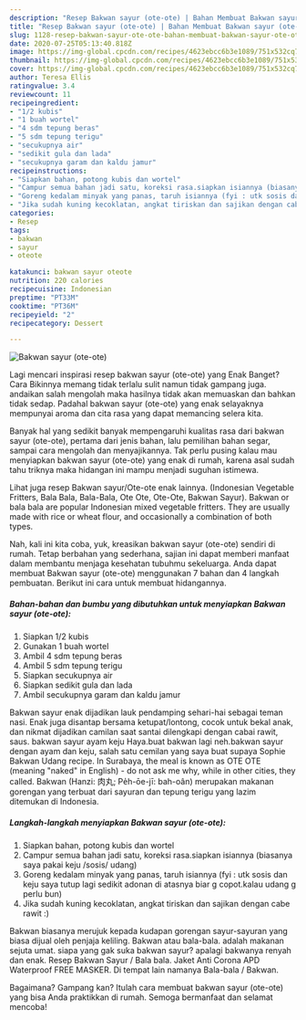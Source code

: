 ```yaml
---
description: "Resep Bakwan sayur (ote-ote) | Bahan Membuat Bakwan sayur (ote-ote) Yang Enak Banget"
title: "Resep Bakwan sayur (ote-ote) | Bahan Membuat Bakwan sayur (ote-ote) Yang Enak Banget"
slug: 1128-resep-bakwan-sayur-ote-ote-bahan-membuat-bakwan-sayur-ote-ote-yang-enak-banget
date: 2020-07-25T05:13:40.818Z
image: https://img-global.cpcdn.com/recipes/4623ebcc6b3e1089/751x532cq70/bakwan-sayur-ote-ote-foto-resep-utama.jpg
thumbnail: https://img-global.cpcdn.com/recipes/4623ebcc6b3e1089/751x532cq70/bakwan-sayur-ote-ote-foto-resep-utama.jpg
cover: https://img-global.cpcdn.com/recipes/4623ebcc6b3e1089/751x532cq70/bakwan-sayur-ote-ote-foto-resep-utama.jpg
author: Teresa Ellis
ratingvalue: 3.4
reviewcount: 11
recipeingredient:
- "1/2 kubis"
- "1 buah wortel"
- "4 sdm tepung beras"
- "5 sdm tepung terigu"
- "secukupnya air"
- "sedikit gula dan lada"
- "secukupnya garam dan kaldu jamur"
recipeinstructions:
- "Siapkan bahan, potong kubis dan wortel"
- "Campur semua bahan jadi satu, koreksi rasa.siapkan isiannya (biasanya saya pakai keju /sosis/ udang)"
- "Goreng kedalam minyak yang panas, taruh isiannya (fyi : utk sosis dan keju saya tutup lagi sedikit adonan di atasnya biar g copot.kalau udang g perlu bun)"
- "Jika sudah kuning kecoklatan, angkat tiriskan dan sajikan dengan cabe rawit :)"
categories:
- Resep
tags:
- bakwan
- sayur
- oteote

katakunci: bakwan sayur oteote 
nutrition: 220 calories
recipecuisine: Indonesian
preptime: "PT33M"
cooktime: "PT36M"
recipeyield: "2"
recipecategory: Dessert

---
```



![Bakwan sayur (ote-ote)](https://img-global.cpcdn.com/recipes/4623ebcc6b3e1089/751x532cq70/bakwan-sayur-ote-ote-foto-resep-utama.jpg)

Lagi mencari inspirasi resep bakwan sayur (ote-ote) yang Enak Banget? Cara Bikinnya memang tidak terlalu sulit namun tidak gampang juga. andaikan salah mengolah maka hasilnya tidak akan memuaskan dan bahkan tidak sedap. Padahal bakwan sayur (ote-ote) yang enak selayaknya mempunyai aroma dan cita rasa yang dapat memancing selera kita.

Banyak hal yang sedikit banyak mempengaruhi kualitas rasa dari bakwan sayur (ote-ote), pertama dari jenis bahan, lalu pemilihan bahan segar, sampai cara mengolah dan menyajikannya. Tak perlu pusing kalau mau menyiapkan bakwan sayur (ote-ote) yang enak di rumah, karena asal sudah tahu triknya maka hidangan ini mampu menjadi suguhan istimewa.

Lihat juga resep Bakwan sayur/Ote-ote enak lainnya. (Indonesian Vegetable Fritters, Bala Bala, Bala-Bala, Ote Ote, Ote-Ote, Bakwan Sayur). Bakwan or bala bala are popular Indonesian mixed vegetable fritters. They are usually made with rice or wheat flour, and occasionally a combination of both types.


Nah, kali ini kita coba, yuk, kreasikan bakwan sayur (ote-ote) sendiri di rumah. Tetap berbahan yang sederhana, sajian ini dapat memberi manfaat dalam membantu menjaga kesehatan tubuhmu sekeluarga. Anda dapat membuat Bakwan sayur (ote-ote) menggunakan 7 bahan dan 4 langkah pembuatan. Berikut ini cara untuk membuat hidangannya.

<!--inarticleads1-->

##### Bahan-bahan dan bumbu yang dibutuhkan untuk menyiapkan Bakwan sayur (ote-ote):

1. Siapkan 1/2 kubis
1. Gunakan 1 buah wortel
1. Ambil 4 sdm tepung beras
1. Ambil 5 sdm tepung terigu
1. Siapkan secukupnya air
1. Siapkan sedikit gula dan lada
1. Ambil secukupnya garam dan kaldu jamur


Bakwan sayur enak dijadikan lauk pendamping sehari-hai sebagai teman nasi. Enak juga disantap bersama ketupat/lontong, cocok untuk bekal anak, dan nikmat dijadikan camilan saat santai dilengkapi dengan cabai rawit, saus. bakwan sayur ayam keju Haya.buat bakwan lagi neh.bakwan sayur dengan ayam dan keju, salah satu cemilan yang saya buat supaya Sophie Bakwan Udang recipe. In Surabaya, the meal is known as OTE OTE (meaning &#34;naked&#34; in English) - do not ask me why, while in other cities, they called. Bakwan (Hanzi: 肉丸; Pe̍h-ōe-jī: bah-oân) merupakan makanan gorengan yang terbuat dari sayuran dan tepung terigu yang lazim ditemukan di Indonesia. 

<!--inarticleads2-->

##### Langkah-langkah menyiapkan Bakwan sayur (ote-ote):

1. Siapkan bahan, potong kubis dan wortel
1. Campur semua bahan jadi satu, koreksi rasa.siapkan isiannya (biasanya saya pakai keju /sosis/ udang)
1. Goreng kedalam minyak yang panas, taruh isiannya (fyi : utk sosis dan keju saya tutup lagi sedikit adonan di atasnya biar g copot.kalau udang g perlu bun)
1. Jika sudah kuning kecoklatan, angkat tiriskan dan sajikan dengan cabe rawit :)


Bakwan biasanya merujuk kepada kudapan gorengan sayur-sayuran yang biasa dijual oleh penjaja keliling. Bakwan atau bala-bala. adalah makanan sejuta umat. siapa yang gak suka bakwan sayur? apalagi bakwanya renyah dan enak. Resep Bakwan Sayur / Bala bala. Jaket Anti Corona APD Waterproof FREE MASKER. Di tempat lain namanya Bala-bala / Bakwan. 

Bagaimana? Gampang kan? Itulah cara membuat bakwan sayur (ote-ote) yang bisa Anda praktikkan di rumah. Semoga bermanfaat dan selamat mencoba!
